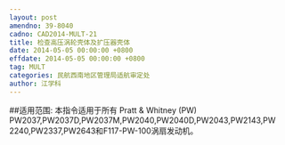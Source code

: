 ```yaml
---
layout: post
amendno: 39-8040
cadno: CAD2014-MULT-21
title: 检查高压涡轮壳体及扩压器壳体
date: 2014-05-05 00:00:00 +0800
effdate: 2014-05-05 00:00:00 +0800
tag: MULT
categories: 民航西南地区管理局适航审定处
author: 江学科
---
```


##适用范围:
本指令适用于所有 Pratt & Whitney (PW) PW2037,PW2037D,PW2037M,PW2040,PW2040D,PW2043,PW2143,PW 2240,PW2337,PW2643和F117-PW-100涡扇发动机。

